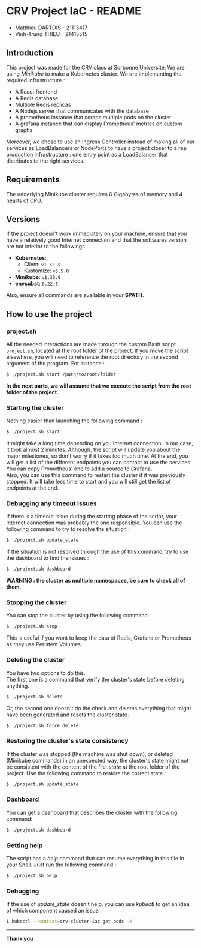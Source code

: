 # CRV Project IaC - README

- Matthieu DARTOIS - 21113417
- Vinh-Trung THIEU - 21415515

## Introduction

This project was made for the CRV class at Sorbonne Université. We are using _Minikube_ to make a Kubernetes cluster. We are implementing the required infrastructure :

- A React frontend
- A Redis database
- Multiple Redis replicas
- A Nodejs server that communicates with the database
- A prometheus instance that scraps multiple pods on the cluster
- A grafana instance that can display Prometheus' metrics on custom graphs

Moreover, we chose to use an Ingress Controller instead of making all of our services as LoadBalancers or NodePorts to have a project closer to a real production infrastructure : one entry point as a LoadBalancer that distributes to the right services.

## Requirements

The underlying Minikube cluster requires 6 Gigabytes of memory and 4 hearts of CPU.

## Versions

If the project doesn't work immediately on your machine, ensure that you have a relatively good Internet connection and that the softwares version are not inferior to the followings :

- **Kubernetes**:
  - Client: `v1.32.3`
  - Kustomize: `v5.5.0`
- **Minikube**: `v1.35.0`
- **envsubst**: `0.22.5`

Also, ensure all commands are available in your **$PATH**.

## How to use the project

### project.sh

All the needed interactions are made through the custom Bash script `project.sh`, located at the root folder of the project. If you move the script elsewhere, you will need to reference the root directory in the second argument of the program. For instance :

```bash
$ ./project.sh start /path/to/root/folder
```

**In the next parts, we will assume that we execute the script from the root folder of the project.**

### Starting the cluster

Nothing easier than launching the following command :

```bash
$ ./project.sh start
```

It might take a long time depending on you Internet connection. In our case, it took almost 2 minutes. Although, the script will update you about the major milestones, so don't worry if it takes too much time. At the end, you will get a list of the different endpoints you can contact to use the services. You can copy Prometheus' one to add a source to Grafana.\
Also, you can use this command to restart the cluster if it was previously stopped. It will take less time to start and you will still get the list of endpoints at the end.

### Debugging any timeout issues

If there is a timeout issue during the starting phase of the script, your Internet connection was probably the one responsible. You can use the following command to try to resolve the situation :

```bash
$ ./project.sh update_state
```

If the situation is not resolved through the use of this command, try to use the dashboard to find the issues :

```bash
$ ./project.sh dashboard
```

**WARNING : the cluster as multiple namespaces, be sure to check all of them.**

### Stopping the cluster

You can stop the cluster by using the following command :

```bash
$ ./project.sh stop
```

This is useful if you want to keep the data of Redis, Grafana or Prometheus as they use Peristent Volumes.

### Deleting the cluster

You have two options to do this.\
The first one is a command that verify the cluster's state before deleting anything.

```bash
$ ./project.sh delete
```

Or, the second one doesn't do the check and deletes everything that might have been generated and resets the cluster state.

```bash
$ ./project.sh force_delete
```

### Restoring the cluster's state consistency

If the cluster was stopped (the machine was shut down), or deleted (Minikube commands) in an unexpected way, the cluster's state might not be consistent with the content of the file _.state_ at the root folder of the project. Use the following command to restore the correct state :

```bash
$ ./project.sh update_state
```

### Dashboard

You can get a dashboard that describes the cluster with the following command:

```bash
$ ./project.sh dashboard
```

### Getting help

The script has a _help_ command that can resume everything in this file in your Shell. Just run the following command :

```bash
$ ./project.sh help
```

### Debugging

If the use of _update_state_ doesn't help, you can use _kubectl_ to get an idea of which component caused an issue :

```bash
$ kubectl --context=crv-cluster-iac get pods -A
```

---

**Thank you**
